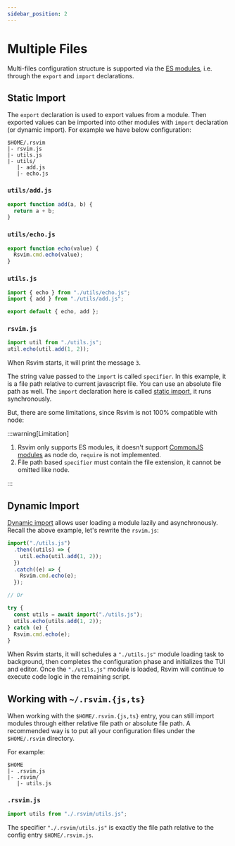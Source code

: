 ```yaml
---
sidebar_position: 2
---
```


# Multiple Files

Multi-files configuration structure is supported via the [ES modules](https://tc39.es/ecma262/#sec-modules), i.e. through the `export` and `import` declarations.

## Static Import

The `export` declaration is used to export values from a module. Then exported values can be imported into other modules with `import` declaration (or dynamic import). For example we have below configuration:

```
$HOME/.rsvim
|- rsvim.js
|- utils.js
|- utils/
   |- add.js
   |- echo.js
```

### `utils/add.js`

```javascript {1}
export function add(a, b) {
  return a + b;
}
```

### `utils/echo.js`

```javascript {1}
export function echo(value) {
  Rsvim.cmd.echo(value);
}
```

### `utils.js`

```javascript {1-2,4}
import { echo } from "./utils/echo.js";
import { add } from "./utils/add.js";

export default { echo, add };
```

### `rsvim.js`

```javascript {1}
import util from "./utils.js";
util.echo(util.add(1, 2));
```

When Rsvim starts, it will print the message `3`.

The string value passed to the `import` is called `specifier`. In this example, it is a file path relative to current javascript file. You can use an absolute file path as well. The `import` declaration here is called [static import](https://developer.mozilla.org/en-US/docs/Web/JavaScript/Reference/Statements/import), it runs synchronously.

But, there are some limitations, since Rsvim is not 100% compatible with node:

:::warning[Limitation]

1. Rsvim only supports ES modules, it doesn't support [CommonJS modules](https://nodejs.org/api/modules.html) as node do, `require` is not implemented.
2. File path based `specifier` must contain the file extension, it cannot be omitted like node.

:::

## Dynamic Import

[Dynamic import](https://developer.mozilla.org/en-US/docs/Web/JavaScript/Reference/Operators/import) allows user loading a module lazily and asynchronously. Recall the above example, let's rewrite the `rsvim.js`:

```javascript {1,12}
import("./utils.js")
  .then((utils) => {
    util.echo(util.add(1, 2));
  })
  .catch((e) => {
    Rsvim.cmd.echo(e);
  });

// Or

try {
  const utils = await import("./utils.js");
  utils.echo(utils.add(1, 2));
} catch (e) {
  Rsvim.cmd.echo(e);
}
```

When Rsvim starts, it will schedules a `"./utils.js"` module loading task to background, then completes the configuration phase and initializes the TUI and editor. Once the `"./utils.js"` module is loaded, Rsvim will continue to execute code logic in the remaining script.

## Working with `~/.rsvim.{js,ts}`

When working with the `$HOME/.rsvim.{js,ts}` entry, you can still import modules through either relative file path or absolute file path. A recommended way is to put all your configuration files under the `$HOME/.rsvim` directory.

For example:

```
$HOME
|- .rsvim.js
|- .rsvim/
   |- utils.js
```

### `.rsvim.js`

```javascript {1}
import utils from "./.rsvim/utils.js";
```

The specifier `"./.rsvim/utils.js"` is exactly the file path relative to the config entry `$HOME/.rsvim.js`.
